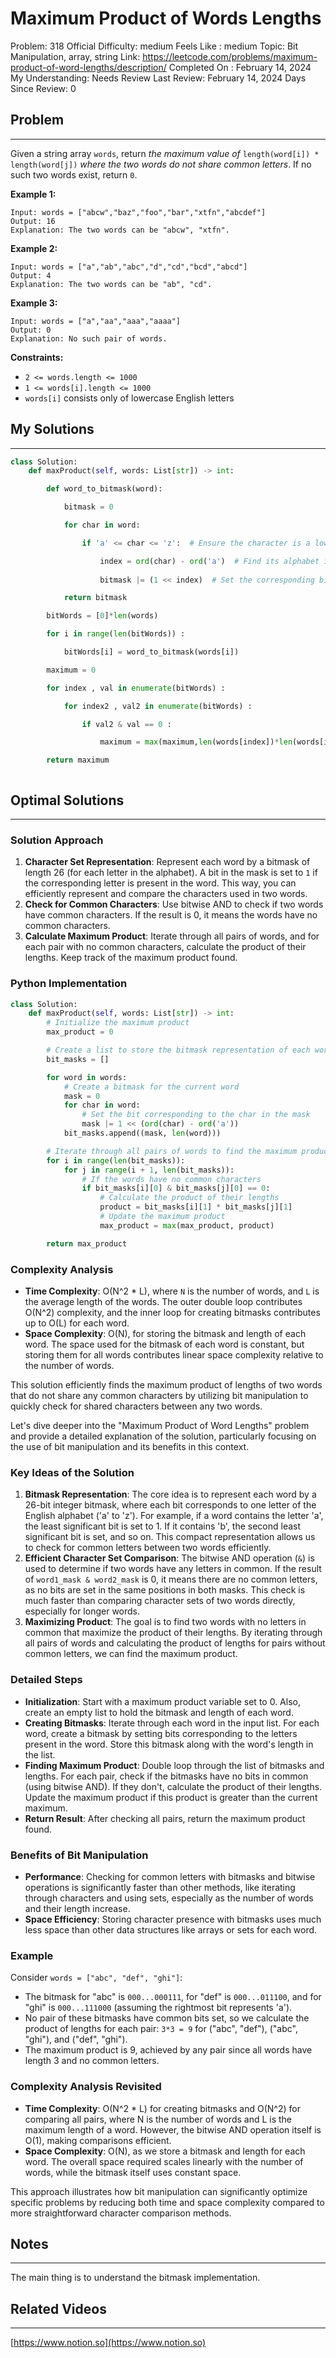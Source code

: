 # Maximum Product of Words Lengths

Problem: 318
Official Difficulty: medium
Feels Like : medium
Topic: Bit Manipulation, array, string
Link: https://leetcode.com/problems/maximum-product-of-word-lengths/description/
Completed On : February 14, 2024
My Understanding: Needs Review
Last Review: February 14, 2024
Days Since Review: 0

## Problem

---

Given a string array `words`, return *the maximum value of* `length(word[i]) * length(word[j])` *where the two words do not share common letters*. If no such two words exist, return `0`.

**Example 1:**

```
Input: words = ["abcw","baz","foo","bar","xtfn","abcdef"]
Output: 16
Explanation: The two words can be "abcw", "xtfn".

```

**Example 2:**

```
Input: words = ["a","ab","abc","d","cd","bcd","abcd"]
Output: 4
Explanation: The two words can be "ab", "cd".

```

**Example 3:**

```
Input: words = ["a","aa","aaa","aaaa"]
Output: 0
Explanation: No such pair of words.

```

**Constraints:**

- `2 <= words.length <= 1000`
- `1 <= words[i].length <= 1000`
- `words[i]` consists only of lowercase English letters

## My Solutions

---

```python
class Solution:
    def maxProduct(self, words: List[str]) -> int:

        def word_to_bitmask(word):

            bitmask = 0

            for char in word:

                if 'a' <= char <= 'z':  # Ensure the character is a lowercase letter

                    index = ord(char) - ord('a')  # Find its alphabet index (0 for 'a', 25 for 'z')
                    
                    bitmask |= (1 << index)  # Set the corresponding bit to 1

            return bitmask

        bitWords = [0]*len(words)

        for i in range(len(bitWords)) : 

            bitWords[i] = word_to_bitmask(words[i])

        maximum = 0

        for index , val in enumerate(bitWords) : 

            for index2 , val2 in enumerate(bitWords) : 

                if val2 & val == 0 : 

                    maximum = max(maximum,len(words[index])*len(words[index2]))

        return maximum
```

```python

```

## Optimal Solutions

---

### Solution Approach

1. **Character Set Representation**: Represent each word by a bitmask of length 26 (for each letter in the alphabet). A bit in the mask is set to `1` if the corresponding letter is present in the word. This way, you can efficiently represent and compare the characters used in two words.
2. **Check for Common Characters**: Use bitwise AND to check if two words have common characters. If the result is 0, it means the words have no common characters.
3. **Calculate Maximum Product**: Iterate through all pairs of words, and for each pair with no common characters, calculate the product of their lengths. Keep track of the maximum product found.

### Python Implementation

```python
class Solution:
    def maxProduct(self, words: List[str]) -> int:
        # Initialize the maximum product
        max_product = 0

        # Create a list to store the bitmask representation of each word
        bit_masks = []

        for word in words:
            # Create a bitmask for the current word
            mask = 0
            for char in word:
                # Set the bit corresponding to the char in the mask
                mask |= 1 << (ord(char) - ord('a'))
            bit_masks.append((mask, len(word)))

        # Iterate through all pairs of words to find the maximum product
        for i in range(len(bit_masks)):
            for j in range(i + 1, len(bit_masks)):
                # If the words have no common characters
                if bit_masks[i][0] & bit_masks[j][0] == 0:
                    # Calculate the product of their lengths
                    product = bit_masks[i][1] * bit_masks[j][1]
                    # Update the maximum product
                    max_product = max(max_product, product)

        return max_product

```

### Complexity Analysis

- **Time Complexity**: O(N^2 * L), where `N` is the number of words, and `L` is the average length of the words. The outer double loop contributes O(N^2) complexity, and the inner loop for creating bitmasks contributes up to O(L) for each word.
- **Space Complexity**: O(N), for storing the bitmask and length of each word. The space used for the bitmask of each word is constant, but storing them for all words contributes linear space complexity relative to the number of words.

This solution efficiently finds the maximum product of lengths of two words that do not share any common characters by utilizing bit manipulation to quickly check for shared characters between any two words.

Let's dive deeper into the "Maximum Product of Word Lengths" problem and provide a detailed explanation of the solution, particularly focusing on the use of bit manipulation and its benefits in this context.

### Key Ideas of the Solution

1. **Bitmask Representation**: The core idea is to represent each word by a 26-bit integer bitmask, where each bit corresponds to one letter of the English alphabet ('a' to 'z'). For example, if a word contains the letter 'a', the least significant bit is set to 1. If it contains 'b', the second least significant bit is set, and so on. This compact representation allows us to check for common letters between two words efficiently.
2. **Efficient Character Set Comparison**: The bitwise AND operation (`&`) is used to determine if two words have any letters in common. If the result of `word1_mask & word2_mask` is 0, it means there are no common letters, as no bits are set in the same positions in both masks. This check is much faster than comparing character sets of two words directly, especially for longer words.
3. **Maximizing Product**: The goal is to find two words with no letters in common that maximize the product of their lengths. By iterating through all pairs of words and calculating the product of lengths for pairs without common letters, we can find the maximum product.

### Detailed Steps

- **Initialization**: Start with a maximum product variable set to 0. Also, create an empty list to hold the bitmask and length of each word.
- **Creating Bitmasks**: Iterate through each word in the input list. For each word, create a bitmask by setting bits corresponding to the letters present in the word. Store this bitmask along with the word's length in the list.
- **Finding Maximum Product**: Double loop through the list of bitmasks and lengths. For each pair, check if the bitmasks have no bits in common (using bitwise AND). If they don't, calculate the product of their lengths. Update the maximum product if this product is greater than the current maximum.
- **Return Result**: After checking all pairs, return the maximum product found.

### Benefits of Bit Manipulation

- **Performance**: Checking for common letters with bitmasks and bitwise operations is significantly faster than other methods, like iterating through characters and using sets, especially as the number of words and their length increase.
- **Space Efficiency**: Storing character presence with bitmasks uses much less space than other data structures like arrays or sets for each word.

### Example

Consider `words = ["abc", "def", "ghi"]`:

- The bitmask for "abc" is `000...000111`, for "def" is `000...011100`, and for "ghi" is `000...111000` (assuming the rightmost bit represents 'a').
- No pair of these bitmasks have common bits set, so we calculate the product of lengths for each pair: `3*3 = 9` for ("abc", "def"), ("abc", "ghi"), and ("def", "ghi").
- The maximum product is 9, achieved by any pair since all words have length 3 and no common letters.

### Complexity Analysis Revisited

- **Time Complexity**: O(N^2 * L) for creating bitmasks and O(N^2) for comparing all pairs, where N is the number of words and L is the maximum length of a word. However, the bitwise AND operation itself is O(1), making comparisons efficient.
- **Space Complexity**: O(N), as we store a bitmask and length for each word. The overall space required scales linearly with the number of words, while the bitmask itself uses constant space.

This approach illustrates how bit manipulation can significantly optimize specific problems by reducing both time and space complexity compared to more straightforward character comparison methods.

## Notes

---

 The main thing is to understand the bitmask implementation.

## Related Videos

---

[https://www.notion.so](https://www.notion.so)